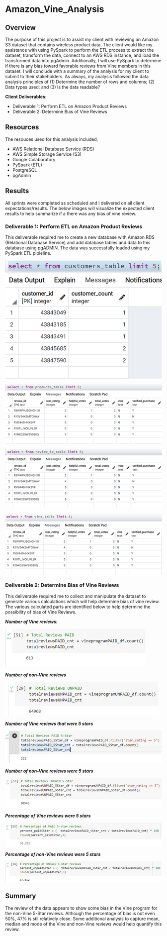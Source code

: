 # Amazon_Vine_Analysis

## Overview 
The purpose of this project is to assist my client with reviewing an Amazon S3 dataset that contains wireless product data.  The client would like my assistance with
using PySpark to perform the ETL process to extract the dataset, transform the data, connect to an AWS RDS instance, and load the transformed data into pgAdmin.  Additionally, I will use PySpark to determine if there is any bias toward favorable reviews from Vine members in this dataset.  I will conclude with a summary of the analysis for my client to submit to their stakeholders.  As always, my analysis followed the data analysis principles of (1) Determine the number of rows and columns; (2) Data types used; and (3) Is the data readable?

__Client Deliverables:__
- Deliverable 1: Perform ETL on Amazon Product Reviews
- Deliverable 2: Determine Bias of Vine Reviews


## Resources
The resouces used for this analysis included;
- AWS Relational Database Service (RDS)
- AWS Simple Storage Service (S3)
- Google Colaboratory
- PySpark (ETL)
- PostgreSQL
- pgAdmin


## Results
All sprints were completed as scheduled and I delivered on all client expectations/results. The below images will visualize the expected client results to help summarize if a there was any bias of vine review.

### Deliverable 1: Perform ETL on Amazon Product Reviews

This deliverable required me to create a new database with Amazon RDS (Relational Database Service) and add database tables and data to this database using pgADMIN.  The data was successfully loaded using my PySpark ETL pipleline.

![](https://github.com/SheaButta/Amazon_Vine_Analysis/blob/main/Images/customer.PNG)

![](https://github.com/SheaButta/Amazon_Vine_Analysis/blob/main/Images/products.PNG)

![](https://github.com/SheaButta/Amazon_Vine_Analysis/blob/main/Images/review_id_table.PNG)

![](https://github.com/SheaButta/Amazon_Vine_Analysis/blob/main/Images/vine_table.PNG)


### Deliverable 2:  Determine Bias of Vine Reviews

This deliverable required me to collect and manipulate the dataset to generate various calculations which will help determine bias of vine review.  The various calculated parts are identified below to help determine the possibility of bias of Vine Reviews.

  _**Number of Vine reviews:**_
  
  ![](https://github.com/SheaButta/Amazon_Vine_Analysis/blob/main/Images/TOTAL_PAID.PNG)


   _**Number of non-Vine reviews**_
   
   ![](https://github.com/SheaButta/Amazon_Vine_Analysis/blob/main/Images/TOTAL_UNPAID.PNG)
   
   
   _**Number of Vine reviews that were 5 stars**_
   
   ![](https://github.com/SheaButta/Amazon_Vine_Analysis/blob/main/Images/TOTAL_PAID_5STAR.PNG)
   
   
   _**Number of non-Vine reviews were 5 stars**_
   
   ![](https://github.com/SheaButta/Amazon_Vine_Analysis/blob/main/Images/TOTAL_UNPAID_5STAR.PNG)
   
   
   _**Percentage of Vine reviews were 5 stars**_
   
   ![](https://github.com/SheaButta/Amazon_Vine_Analysis/blob/main/Images/Percent_PAID_5Star.PNG)
   
   
   _**Percentage of non-Vine reviews were 5 stars**_
   
   ![](https://github.com/SheaButta/Amazon_Vine_Analysis/blob/main/Images/Percent_UNPAID_5Star.PNG)
   
   
## Summary
The review of the data appears to show some bias in the Vine program for the non-Vine 5-Star reviews.  Although the percentage of bias is not even 50%, 47% is stil relatively close.  Some additional analysis to capture mean, median and mode of the Vine and non-Vine reviews would help quantify this review.









